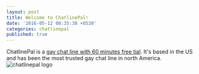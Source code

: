 ```yaml
---
layout: post
title: Welcome to ChatlinePal!
date: '2016-05-12 08:35:38 +0530'
categories: chatlinepal
published: true
---
```

ChatlinePal is a [gay chat line with 60 minutes free tial](http://chatlinepal.com). It's based in the US and has been the most trusted gay chat line in north America.
![chatlinepal logo]({{site.baseurl}}/_posts/logo1.png)

